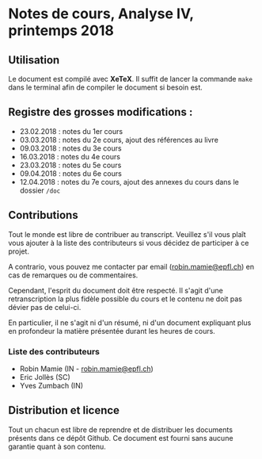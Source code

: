 # Notes de cours, Analyse IV, printemps 2018

## Utilisation

Le document est compilé avec **XeTeX**.
Il suffit de lancer la commande `make` dans le terminal afin de compiler le document si besoin est.

## Registre des grosses modifications :

- 23.02.2018 : notes du 1er cours
- 03.03.2018 : notes du 2e cours, ajout des références au livre
- 09.03.2018 : notes du 3e cours
- 16.03.2018 : notes du 4e cours
- 23.03.2018 : notes du 5e cours
- 09.04.2018 : notes du 6e cours
- 12.04.2018 : notes du 7e cours, ajout des annexes du cours dans le dossier `/doc`

## Contributions

Tout le monde est libre de contribuer au transcript.
Veuillez s'il vous plaît vous ajouter à la liste des contributeurs si vous décidez de participer à ce projet.

A contrario, vous pouvez me contacter par email (<robin.mamie@epfl.ch>) en cas de remarques ou de commentaires.

Cependant, l'esprit du document doit être respecté.
Il s'agit d'une retranscription la plus fidèle possible du cours et le contenu ne doit pas dévier pas de celui-ci.

En particulier, il ne s'agit ni d'un résumé, ni d'un document expliquant plus en profondeur la matière présentée durant les heures de cours.

### Liste des contributeurs

- Robin Mamie (IN - <robin.mamie@epfl.ch>)
- Eric Jollès (SC)
- Yves Zumbach (IN)

## Distribution et licence

Tout un chacun est libre de reprendre et de distribuer les documents présents dans ce dépôt Github.
Ce document est fourni sans aucune garantie quant à son contenu.
